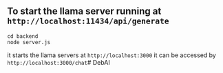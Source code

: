 
## To start the llama server running at `http://localhost:11434/api/generate`
```
cd backend
node server.js
```
it starts the llama servers at `http://localhost:3000`
it can be accessed by `http://localhost:3000/chat`# DebAI
